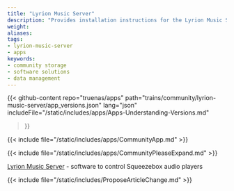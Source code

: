 ```yaml
---
title: "Lyrion Music Server"
description: "Provides installation instructions for the Lyrion Music Server application in TrueNAS."
weight: 
aliases:
tags:
- lyrion-music-server
- apps
keywords:
- community storage
- software solutions
- data management
---
```


{{< github-content 
    repo="truenas/apps"
    path="trains/community/lyrion-music-server/app_versions.json"
    lang="json"
	includeFile="/static/includes/apps/Apps-Understanding-Versions.md"
>}}

{{< include file="/static/includes/apps/CommunityApp.md" >}}

{{< include file="/static/includes/apps/CommunityPleaseExpand.md" >}}

<a href="https://lyrion.org/">Lyrion Music Server</a> - software to control Squeezebox audio players

{{< include file="/static/includes/ProposeArticleChange.md" >}}
